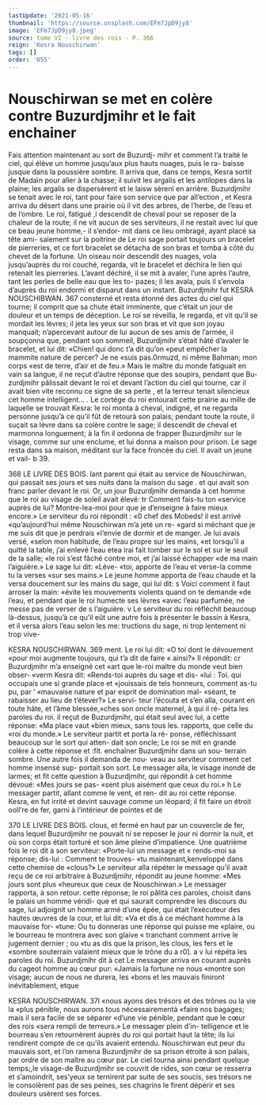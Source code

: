 ```yaml
---
lastUpdate: '2021-05-16'
thumbnail: 'https://source.unsplash.com/EFm7JpD9jy8'
image: 'EFm7JpD9jy8.jpeg'
source: tome VI - livre des rois - P. 366
reign: 'Kesra Nouschirwan'
tags: []
order: '055'
---
```


# Nouschirwan se met en colère contre Buzurdjmihr et le fait enchainer

Fais attention maintenant au sort de Buzurdj- mihr et comment l’a traité le ciel, qui élève un
homme jusqu’aux plus hauts nuages, puis le ra- baisse jusque dans la poussière sombre. Il arriva que, dans ce temps, Kesra sortit de Madaïn pour aller à la chasse; il suivit les argalis et les antilopes dans la plaine; les argalis se dispersèrent et le laisw sèrenl en arrière. Buzurdjmihr se tenait avec le roi, tant pour faire son service que par all’ection , et Kesra arriva du désert dans une prairie où il vit des arbres,
de l’herbe, de l’eau et de l’ombre. Le roi, fatigué ,i
descendit de cheval pour se reposer de la chaleur de la route; il ne vit aucun de ses serviteurs, il ne restait avec lui que ce beau jeune homme,- il s’endor-
mit dans ce lieu ombragé, ayant placé sa tête ami-
salement sur la poitrine de Le roi sage portait toujours un bracelet de pierreries, et ce fort bracelet se détacha de son bras et tomba à côté du
chevet de la fortune. Un oiseau noir descendit des nuages, vola jusqu’auprès du roi couché, regarda,
vit le bracelet et déchira le lien qui retenait les pierreries. L’avant déchiré, il se mit à avaler, l’une
après l’autre, tant les perles de belle eau que les to- pazes; il les avala, puis il s’envola d’auprès du roi endormi et disparut dans un instant. Buzurdjmihr fut
KESRA NOUSCHIBWAN. 367 consterné et resta étonné des actes du ciel qui tourne;
il comprit que sa chute était imminente, que c’était
un jour de douleur et un temps de déception. Le roi se réveilla, le regarda, et vit qu’il se mordait les
lèvres; il jeta les yeux sur son bras et vit que son joyau manquait; n’apercevant autour de lui aucun de ses amis de l’armée, il soupçonna que, pendant
son sommeil, Buzurdjmihr s’était hâté d’avaler le
bracelet, et lui dit: «Chien! qui donc t’a dit qu’on
«peut empêcher la mammite nature de percer? Je ne
«suis pas.0rmuzd, ni même Bahman; mon corps «est de terre, d’air et de feu.» Mais le maître du
monde fatiguait en vain sa langue, il ne reçut d’autre réponse que des soupirs, pendant que Bu- zurdjmihr pâlissait devant le roi et devant l’action
du ciel qui tourne, car il avait bien vite reconnu ce signe de sa perte , et la terreur tenait silencieux cet
homme intelligent... . Le cortége du roi entourait cette prairie au mille
de laquelle se trouvait Kesra: le roi monta à cheval, indigné, et ne regarda personne jusqu’à ce qu’il
fût de retourà son palais; pendant toute la route,
il suçait sa lèvre dans sa colère contre le sage; il descendit de cheval et marmonna longuement; à la fin il ordonna de frapper Buzurdjmihr sur le visage, comme sur une enclume, et lui donna a maison pour prison. Le sage resta dans sa maison, méditant sur la face froncée du ciel. Il avait un jeune et vail- b 39.

368 LE LIVRE DES BOIS.
lant parent qui était au service de Nouschirwan, qui
passait ses jours et ses nuits dans la maison du sage . et qui avait son franc parler devant le roi. Or, un jour Buzurdjmihr demanda à cet homme que le roi au visage de soleil avait élevé: tr Comment fais-tu ton «service auprès de lui? Montre-lea-moi pour que je d’enseigne à faire mieux encore.» Le serviteur du
roi répondit : «0 chef des Mobeds! il est arrivé «qu’aujourd’hui même Nouschirwan m’a jeté un re-
«gard si méchant que je me suis dit que je perdrais «l’envie de dormir et de manger. Je lui avais versé, «selon mon habitude, de l’eau propre sur les mains, «et lorsqu’il a quitté la table, j’ai enlevé l’eau etea
irai fait tomber sur le sol et sur le seuil de la salle; «le roi s’est fâché contre moi, et j’ai laissé échapper
«de ma main l’aiguière.» Le sage lui dit: «Lève-
«toi, apporte de l’eau et verse-la comme tu la verses
«sur ses mains.» Le jeune homme apporta de l’eau
chaude et la versa doucement sur les mains du sage,
qui lui dit: s Voici comment il faut arroser la main:
«évite les mouvements violents quand on te demande
«de l’eau, et pendant que le roi humecte ses lèvres
«avec l’eau parfumée, ne messe pas de verser de s l’aiguière. v
Le serviteur du roi réfléchit beaucoup là-dessus, jusqu’à ce qu’il eût une autre fois à présenter le
bassin à Kesra, et il versa alors l’eau selon les me: tructions du sage, ni trop lentement ni trop vive-

KESRA NOUSCHIRWAN. 369 ment. Le roi lui dit: «O toi dont le dévouement
«pour moi augmente toujours, qui t’a dit de faire « ainsi?» Il répondit: cr Buzurdjmihr m’a enseigné cet
«art que le-roi maître du monde veut bien obser-
«verm Kesra dit: «Rends-toi auprès du sage et dis-
«lui : Toi. qui occupais une si grande place et «jouissais de tels honneurs, comment as-tu pu, par ’ «mauvaise nature et par esprit de domination mal- «séant, te rabaisser au lieu de t’étever?» Le servi-
teur l’écouta et s’en alla, courant en toute hâte, et
l’âme blessée,»ches son oncle maternel, à qui il ré-
péta les paroles du roi. il reçut de Buzurdjmihr, qui était seul avec lui, a cette réponse: «Ma place vaut
«bien mieux, sans tous les. rapports, que celle du «roi du monde.» Le serviteur partit et porta la ré- ponse, réfléchissant beaucoup sur le sort qui atten-
dait son oncle; Le roi se mit en grande colère à cette réponse et :fit. enchaîner Buzurdjmihr dans un sou- terrain sombre. Une autre fois il demanda de nou- veau au serviteur comment cet homme insensé sup- portait son sort. Le messager alla, le visage inondé
de larmes; et fit cette question à Buzurdjmihr, qui répondit à cet homme dévoué: «Mes jours se pas-
«sent plus aisément que ceux du roi.» h
Le messager partit, allant comme le vent, et ren- dit au roi cette réponse. Kesra, en fut irrité et devint sauvage comme un léopard; il fit faire un étroit ooll’re de fer, garni à l’intérieur de pointes et de

370 LE LIVRE DES BOIS.
clous, et fermé en haut par un couvercle de fer, dans lequel Buzurdjmihr ne pouvait ni se reposer le jour ni dormir la nuit, et où son corps était torturé
et son âme pleine d’impatience. Une quatrième fois
le roi dit à son serviteur: «Porte-lui un message et
« rends-moi sa réponse; dis-lui : Comment te trouves-
«tu maintenant,kenveloppé dans cette chemise de «clous?» Le serviteur alla répéter le message qu’il
avait reçu de ce roi arbitraire à Buzurdjmihr, répondit au jeune homme: «Mes jours sont plus «heureux que ceux de Nouschirwan.» Le messager rapporta, à son retour. cette réponse; le roi pâlità
ces paroles, choisit dans le palais un homme véridi- que et qui saurait comprendre les discours du sage, lui adjoignit un homme armé d’une épée, qui était
l’exécuteur des hautes œuvres de la cour, et lui dit:
«Va et dis à ce méchant homme à la mauvaise for- «tune: Ou tu donneras une réponse qui puisse me «plaire, ou le bourreau te montrera avec son glaive « tranchant comment arrive le jugement dernier ; ou «tu as dis que la prison, les clous, les fers et le «sombre souterrain valaient mieux que le trône du
a r0]. a v
lui répéta les paroles du roi. Buzurdjmihr dit à cet
Le messager arriva en courant auprès du cageot
homme au cœur pur: «Jamais la fortune ne nous «montre son visage; aucun de nous ne durera, les «bons et les mauvais finiront inévitablement, etque

KESRA NOUSCHIRWAN. 37l «nous ayons des trésors et des trônes ou la vie la
«plus pénible, nous aurons tous nécessairementà
«faire nos bagages; mais il sera facile de se séparer «d’une vie pénible, pendant que le cœur des rois
«sera rempli de terreurs.» Le messager plein d’in- telligence et le bourreau s’en retournèrent auprès du
roi qui portait haut la tête; ils lui rendirent compte de ce qu’ils avaient entendu. Nouschirwan eut peur du mauvais sort, et l’on ramena Buzurdjmihr de sa prison étroite à son palais, par ordre de son maître
au cœur par.
Le ciel tourna ainsi pendant quelque temps;,le visage-de Buzurdjmihr se couvrit de rides, son cœur se resserra et s’amoindrit, ses’yeux se ternirent par
suite de ses soucis, ses trésors ne le consolèrent pas
de ses peines, ses chagrins le firent dépérir et ses douleurs usèrent ses forces.
